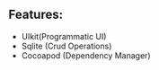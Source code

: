 ## Features:
 - UIkit(Programmatic UI)
 - Sqlite (Crud Operations)
 - Cocoapod (Dependency Manager)
#
